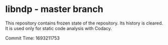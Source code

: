 # libndp - master branch

This repository contains frozen state of the repository.
Its history is cleared. It is used only for static code
analysis with Codacy.

Commit Time: 1693211753
